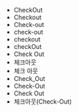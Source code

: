 - CheckOut
- Checkout
- Check-out
- check-out
- checkout
- checkOut
- Check Out
- 체크아웃
- 체크 아웃
- Check_Out
- Check-Out
- Check Out
- 체크아웃(Check-Out)